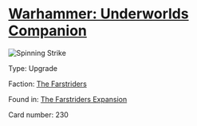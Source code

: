 # [Warhammer: Underworlds Companion](https://guidokessels.github.io/wh-underworlds)

  

![Spinning Strike](https://warhammerunderworlds.com/wp-content/uploads/sites/6/2018/03/230_ENG.png)



Type: Upgrade

Faction: [The Farstriders](https://guidokessels.github.io/wh-underworlds/factions/the-farstriders)

Found in: [The Farstriders Expansion](https://guidokessels.github.io/wh-underworlds/locations/the-farstriders-expansion)

Card number: 230
